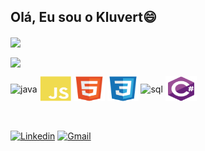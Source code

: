 ## Olá, Eu sou o Kluvert😄

<a> <img align="center" height="250" src="https://github-readme-stats.vercel.app/api?username=Kluvert1409&show_icons=true&theme=radical&locale=pt-br"/> </a>

<a> <img align="center" height="250" src="https://github-readme-stats.vercel.app/api/top-langs/?username=Kluvert1409&layout=donut&locale=pt-br&theme=radical"/> </a>

<div style="display: inline_block">
  <img align="center" alt="java" height="40" width="50" src="https://cdn.jsdelivr.net/gh/devicons/devicon@latest/icons/java/java-original.svg" />
  <img align="center" alt="js" height="40" width="50" src="https://raw.githubusercontent.com/devicons/devicon/master/icons/javascript/javascript-plain.svg" />
  <img align="center" alt="html" height="40" width="50" src="https://raw.githubusercontent.com/devicons/devicon/master/icons/html5/html5-original.svg" />
  <img align="center" alt="css" height="40" width="50" src="https://raw.githubusercontent.com/devicons/devicon/master/icons/css3/css3-original.svg" />
  <img align="center" alt="sql" height="40" width="50" src="https://cdn.jsdelivr.net/gh/devicons/devicon@latest/icons/mysql/mysql-original.svg" />
  <img align="center" alt="c#" height="40" width="50" src="https://raw.githubusercontent.com/devicons/devicon/master/icons/csharp/csharp-original.svg" />
</div><br/>

##

[![Linkedin](https://img.shields.io/badge/LinkedIn-0077B5?style=for-the-badge&logo=linkedin&logoColor=white)](https://www.linkedin.com/in/kluvert-gabriel-silva-rocha-661841268) [![Gmail](https://img.shields.io/badge/Gmail-D14836?style=for-the-badge&logo=gmail&logoColor=white)](https://www.gmail.com/kluvertgabriel07@gmail.com)
